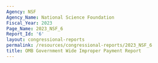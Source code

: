 ```yaml
---
Agency: NSF
Agency_Name: National Science Foundation
Fiscal_Year: 2023
Page_Name: 2023_NSF_6
Report_Id: '6'
layout: congressional-reports
permalink: /resources/congressional-reports/2023_NSF_6
title: OMB Government Wide Improper Payment Report
---
```


